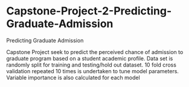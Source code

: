 # Capstone-Project-2-Predicting-Graduate-Admission
Predicting Graduate Admission

Capstone Project seek to predict the perceived chance of admission to graduate program based on a student academic profile. Data set is randomly split for training and testing/hold out dataset. 10 fold cross validation repeated 10 times is undertaken to tune model parameters. Variable importance is also calculated for each model
